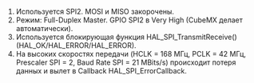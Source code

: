 1. Используется SPI2. MOSI и MISO закорочены.
2. Режим: Full-Duplex Master. GPIO SPI2 в Very High (CubeMX делает автоматически).
3. Используется блокирующая функция HAL_SPI_TransmitReceive() (HAL_OK/HAL_ERROR/HAL_ERROR).
4. На высоких скоростях передачи (HCLK = 168 МГц, PCLK = 42 МГц, Prescaler SPI = 2, Baud Rate SPI = 21 MBits/s) происходит потеря данных и вылет в Callback HAL_SPI_ErrorCallback.